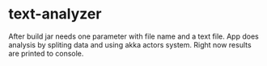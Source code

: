 # text-analyzer

After build jar needs one parameter with file name and a text file. App does analysis by spliting data and using akka actors system. Right now results are printed to console.
